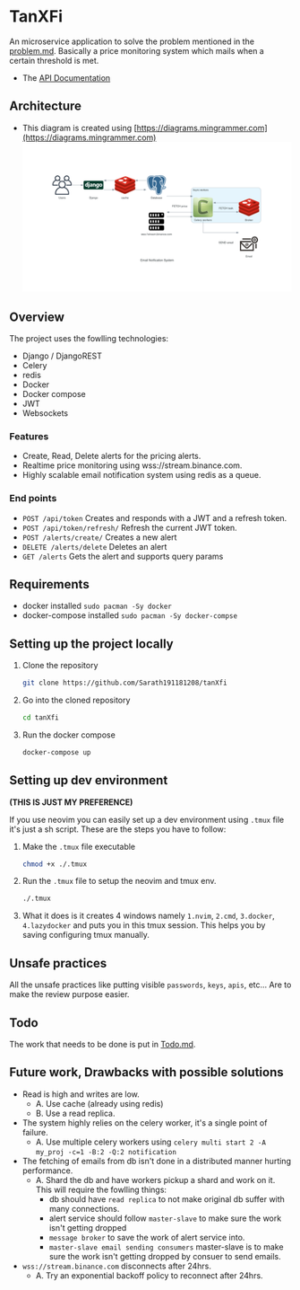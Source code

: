 # TanXFi 
An microservice application to solve the problem mentioned in the [problem.md](problem.md).
Basically a price monitoring system which mails when a certain threshold is met.

- The [API Documentation](https://github.com/Sarath191181208/tanXfi/wiki/API-Documentation)

## Architecture 
- This diagram is created using [https://diagrams.mingrammer.com](https://diagrams.mingrammer.com)
![Architecture diagram](./assets/email_notfication_system.png)

## Overview 
The project uses the fowlling technologies: 
- Django / DjangoREST 
- Celery 
- redis
- Docker 
- Docker compose 
- JWT 
- Websockets

### Features 
- Create, Read, Delete alerts for the pricing alerts.
- Realtime price monitoring using wss://stream.binance.com.
- Highly scalable email notification system using redis as a queue.
    
### End points 

- `POST /api/token` Creates and responds with a JWT and a refresh token.
- `POST /api/token/refresh/` Refresh the current JWT token.
- `POST /alerts/create/` Creates a new alert 
- `DELETE /alerts/delete` Deletes an alert 
- `GET /alerts` Gets the alert and supports query params

## Requirements 
- docker installed `sudo pacman -Sy docker`
- docker-compose installed `sudo pacman -Sy docker-compse`

## Setting up the project locally 

1. Clone the repository
    ```bash
    git clone https://github.com/Sarath191181208/tanXfi
    ```
2. Go into the cloned repository
    ```bash
    cd tanXfi
    ```
3. Run the docker compose
    ```bash
    docker-compose up 
    ```

## Setting up dev environment 
**(THIS IS JUST MY PREFERENCE)**

If you use neovim you can easily set up a dev environment using `.tmux` file it's just a sh script.
These are the steps you have to follow:

1. Make the `.tmux` file executable
    ```bash
    chmod +x ./.tmux
    ```
2. Run the `.tmux` file to setup the neovim and tmux env.

    ```bash
    ./.tmux
    ```
3. What it does is it creates 4 windows namely `1.nvim`, `2.cmd`, `3.docker`, `4.lazydocker` and puts you in this tmux session. This helps you by saving configuring tmux manually.

## Unsafe practices 
All the unsafe practices like putting visible `passwords`, `keys`, `apis`, etc... Are to make the review purpose easier.

## Todo 
The work that needs to be done is put in [Todo.md](Todo.md).

## Future work, Drawbacks with possible solutions
- Read is high and writes are low. 
    - A. Use cache (already using redis)
    - B. Use a read replica.
- The system highly relies on the celery worker, it's a single point of failure. 
    - A. Use multiple celery workers using `celery multi start 2 -A my_proj -c=1 -B:2 -Q:2 notification`
- The fetching of emails from db isn't done in a distributed manner hurting performance.
    - A. Shard the db and have workers pickup a shard and work on it. This will require the fowlling things:
        - db should have `read replica` to not make original db suffer with many connections. 
        - alert service should follow `master-slave` to make sure the work isn't getting dropped
        - `message broker` to save the work of alert service into.
        - `master-slave email sending consumers` master-slave is to make sure the work isn't getting dropped by consuer to send emails.
- `wss://stream.binance.com` disconnects after 24hrs.
    - A. Try an exponential backoff policy to reconnect after 24hrs. 

